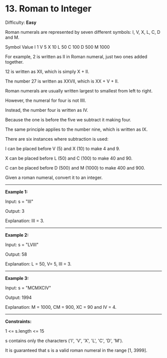 # 13. Roman to Integer

Difficulty: **Easy**

Roman numerals are represented by seven different symbols: I, V, X, L, C, D and M.

Symbol       Value
I             1
V             5
X             10
L             50
C             100
D             500
M             1000

For example, 2 is written as II in Roman numeral, just two ones added together.

12 is written as XII, which is simply X + II.

The number 27 is written as XXVII, which is XX + V + II.

Roman numerals are usually written largest to smallest from left to right.

However, the numeral for four is not IIII.

Instead, the number four is written as IV. 

Because the one is before the five we subtract it making four. 

The same principle applies to the number nine, which is written as IX. 

There are six instances where subtraction is used:

I can be placed before V (5) and X (10) to make 4 and 9. 

X can be placed before L (50) and C (100) to make 40 and 90. 

C can be placed before D (500) and M (1000) to make 400 and 900.

Given a roman numeral, convert it to an integer.

 
-----------------

**Example 1:**

Input: s = "III"

Output: 3

Explanation: III = 3.

-----------------

**Example 2:**

Input: s = "LVIII"

Output: 58

Explanation: L = 50, V= 5, III = 3.

-----------------

**Example 3:**

Input: s = "MCMXCIV"

Output: 1994

Explanation: M = 1000, CM = 900, XC = 90 and IV = 4.
 
-----------------

**Constraints:**

1 <= s.length <= 15

s contains only the characters ('I', 'V', 'X', 'L', 'C', 'D', 'M').

It is guaranteed that s is a valid roman numeral in the range [1, 3999].
